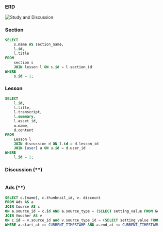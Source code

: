 ### ERD
![Study and Discussion](https://github.com/user-attachments/assets/0a3b3292-3166-4082-97b3-83108d7d0b32)

### Section

```sql
SELECT
    s.name AS section_name,
    l.id,
    l.title
FROM
    section s
    JOIN lesson l ON s.id = l.section_id
WHERE
    s.id = 1;
```

### Lesson

```sql
SELECT
    l.id,
    l.title,
    l.transcript,
    l.summary,
    l.asset_id,
    u.name,
    d.content
FROM
    Lesson l
    JOIN discussion d ON l.id = d.lesson_id
    JOIN [user] u ON u.id = d.user_id
WHERE
    l.id = 2;
```

### Discussion (**)
```sql 
```

### Ads (**)
```sql 
SELECT c.[name], c.thumbnail_id, v. discount
FROM Ads AS a
JOIN Course AS c
ON a.source_id = c.id AND a.source_type = (SELECT setting_value FROM GetSettingValue('SourceType', 'course'))
JOIN Voucher AS v
ON c.id = v.source_id and v.source_type_id = (SELECT setting_value FROM GetSettingValue('SourceType', 'course'))
WHERE a.start_at >= CURRENT_TIMESTAMP AND a.end_at <= CURRENT_TIMESTAMP
```
